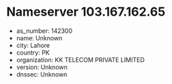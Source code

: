 # Nameserver 103.167.162.65

* as_number: 142300
* name: Unknown
* city: Lahore
* country: PK
* organization: KK TELECOM PRIVATE LIMITED
* version: Unknown
* dnssec: Unknown

